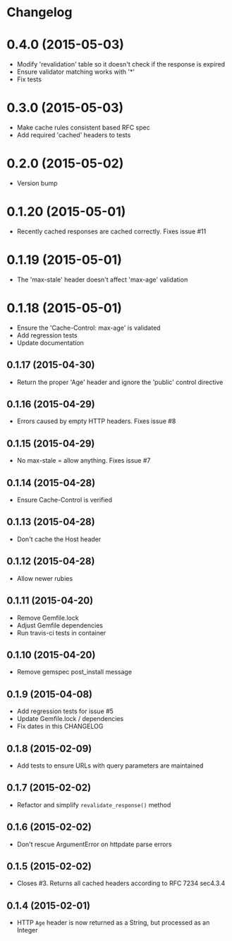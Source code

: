 # Changelog

#  0.4.0 (2015-05-03)

  * Modify 'revalidation' table so it doesn't check if the response is expired
  * Ensure validator matching works with '*'
  * Fix tests

#  0.3.0 (2015-05-03)

  * Make cache rules consistent based RFC spec
  * Add required 'cached' headers to tests

#  0.2.0 (2015-05-02)

  * Version bump

#  0.1.20 (2015-05-01)

  * Recently cached responses are cached correctly. Fixes issue #11

#  0.1.19 (2015-05-01)

  * The 'max-stale' header doesn't affect 'max-age' validation

#  0.1.18 (2015-05-01)

  * Ensure the 'Cache-Control: max-age' is validated
  * Add regression tests
  * Update documentation

## 0.1.17 (2015-04-30)

  * Return the proper 'Age' header and ignore the 'public' control directive

## 0.1.16 (2015-04-29)

  * Errors caused by empty HTTP headers. Fixes issue #8

## 0.1.15 (2015-04-29)

  * No max-stale = allow anything. Fixes issue #7

## 0.1.14 (2015-04-28)

  * Ensure Cache-Control is verified

## 0.1.13 (2015-04-28)

  * Don't cache the Host header

## 0.1.12 (2015-04-28)

  * Allow newer rubies

## 0.1.11 (2015-04-20)

  * Remove Gemfile.lock
  * Adjust Gemfile dependencies
  * Run travis-ci tests in container

## 0.1.10 (2015-04-20)

  * Remove gemspec post_install message

## 0.1.9 (2015-04-08)

  * Add regression tests for issue #5
  * Update Gemfile.lock / dependencies
  * Fix dates in this CHANGELOG

## 0.1.8 (2015-02-09)

  * Add tests to ensure URLs with query parameters are maintained

## 0.1.7 (2015-02-02)

  * Refactor and simplify `revalidate_response()` method

## 0.1.6 (2015-02-02)

  * Don't rescue ArgumentError on httpdate parse errors

## 0.1.5 (2015-02-02)

  * Closes #3. Returns all cached headers according to RFC 7234 sec4.3.4

## 0.1.4 (2015-02-01)

  * HTTP `Age` header is now returned as a String, but processed as an Integer

